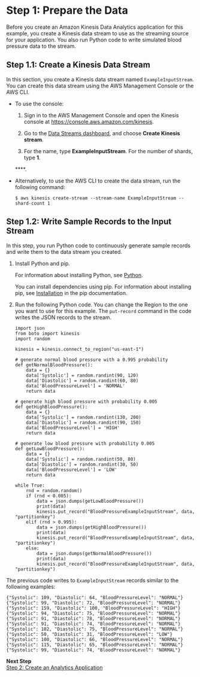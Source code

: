 # Step 1: Prepare the Data<a name="app-anomaly-with-ex-prepare"></a>

Before you create an Amazon Kinesis Data Analytics application for this example, you create a Kinesis data stream to use as the streaming source for your application\. You also run Python code to write simulated blood pressure data to the stream\. 

## Step 1\.1: Create a Kinesis Data Stream<a name="app-anomaly-create-two-streams"></a>

In this section, you create a Kinesis data stream named `ExampleInputStream`\. You can create this data stream using the AWS Management Console or the AWS CLI\.

+ To use the console:

  1. Sign in to the AWS Management Console and open the Kinesis console at [https://console\.aws\.amazon\.com/kinesis](https://console.aws.amazon.com/kinesis)\.

  1. Go to the [Data Streams dashboard](https://console.aws.amazon.com/kinesis/home?#/streams/list), and choose **Create Kinesis stream**\.

  1. For the name, type **ExampleInputStream**\. For the number of shards, type **1**\.

   ****\.

+ Alternatively, to use the AWS CLI to create the data stream, run the following command:

  ```
  $ aws kinesis create-stream --stream-name ExampleInputStream --shard-count 1
  ```

## Step 1\.2: Write Sample Records to the Input Stream<a name="app-anomaly-write-sample-records-inputstream"></a>

In this step, you run Python code to continuously generate sample records and write them to the data stream you created\. 

1. Install Python and pip\.

   For information about installing Python, see [Python](https://www.python.org/)\. 

   You can install dependencies using pip\. For information about installing pip, see [Installation](https://pip.pypa.io/en/stable/installing/) in the pip documentation\.

1. Run the following Python code\. You can change the Region to the one you want to use for this example\. The `put-record` command in the code writes the JSON records to the stream\.

   ```
   import json
   from boto import kinesis
   import random
   
   kinesis = kinesis.connect_to_region("us-east-1")
   
   # generate normal blood pressure with a 0.995 probability
   def getNormalBloodPressure():
       data = {}
       data['Systolic'] = random.randint(90, 120)
       data['Diastolic'] = random.randint(60, 80)
       data['BloodPressureLevel'] = 'NORMAL'
       return data
       
   # generate high blood pressure with probability 0.005
   def getHighBloodPressure():
       data = {}
       data['Systolic'] = random.randint(130, 200)
       data['Diastolic'] = random.randint(90, 150)
       data['BloodPressureLevel'] = 'HIGH'
       return data
       
   # generate low blood pressure with probability 0.005
   def getLowBloodPressure():
       data = {}
       data['Systolic'] = random.randint(50, 80)
       data['Diastolic'] = random.randint(30, 50)
       data['BloodPressureLevel'] = 'LOW'
       return data
   
   while True:
       rnd = random.random()
       if (rnd < 0.005):
           data = json.dumps(getLowBloodPressure())
           print(data)
           kinesis.put_record("BloodPressureExampleInputStream", data, "partitionkey")
       elif (rnd > 0.995):
           data = json.dumps(getHighBloodPressure())
           print(data)
           kinesis.put_record("BloodPressureExampleInputStream", data, "partitionkey")
       else:
           data = json.dumps(getNormalBloodPressure())
           print(data)
           kinesis.put_record("BloodPressureExampleInputStream", data, "partitionkey")
   ```

The previous code writes to `ExampleInputStream` records similar to the following examples:

```
{"Systolic": 109, "Diastolic": 64, "BloodPressureLevel": "NORMAL"}
{"Systolic": 99, "Diastolic": 72, "BloodPressureLevel": "NORMAL"}
{"Systolic": 159, "Diastolic": 100, "BloodPressureLevel": "HIGH"}
{"Systolic": 94, "Diastolic": 75, "BloodPressureLevel": "NORMAL"}
{"Systolic": 91, "Diastolic": 78, "BloodPressureLevel": "NORMAL"}
{"Systolic": 91, "Diastolic": 74, "BloodPressureLevel": "NORMAL"}
{"Systolic": 102, "Diastolic": 75, "BloodPressureLevel": "NORMAL"}
{"Systolic": 50, "Diastolic": 31, "BloodPressureLevel": "LOW"}
{"Systolic": 100, "Diastolic": 66, "BloodPressureLevel": "NORMAL"}
{"Systolic": 115, "Diastolic": 65, "BloodPressureLevel": "NORMAL"}
{"Systolic": 99, "Diastolic": 74, "BloodPressureLevel": "NORMAL"}
```

**Next Step**  
[Step 2: Create an Analytics Application](app-anom-with-exp-create-app.md)